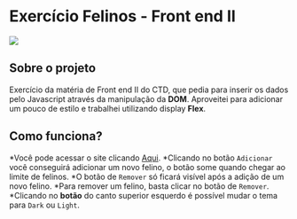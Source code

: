 # Exercício Felinos - Front end II
![](https://i.imgur.com/s2GqV4P.gif)


## Sobre o projeto
Exercício da matéria de Front end II do CTD, que pedia para inserir os dados pelo Javascript através da manipulação da **DOM**.
Aproveitei para adicionar um pouco de estilo e trabalhei utilizando display **Flex**.

## Como funciona?
*Você pode acessar o site clicando [Aqui](https://eduardoaraujogomes.github.io/exercicioFelinos/).
*Clicando no botão `Adicionar` você conseguirá adicionar um novo felino, o botão some quando chegar ao limite de felinos.
*O botão de `Remover` só ficará visível após a adição de um novo felino.
*Para remover um felino, basta clicar no botão de `Remover`.
*Clicando no **botão** do canto superior esquerdo é possível mudar o tema para `Dark` ou `Light`.


